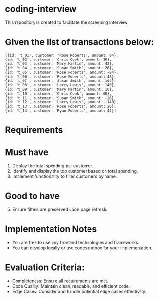 # coding-interview
This repository is created to facilitate the screening interview

# Given the list of transactions below: 
    [{id: 't_01', customer: 'Rose Roberts', amount: 84},
    {id: 't_02', customer: 'Chris Cook', amount: 30},
    {id: 't_03', customer: 'Mary Martin', amount: 42},
    {id: 't_04', customer: 'Susan Smith', amount: 26},
    {id: 't_05', customer: 'Rose Roberts', amount: -84},
    {id: 't_06', customer: 'Rose Roberts', amount: 48},
    {id: 't_07', customer: 'Susan Smith', amount: 104},
    {id: 't_08', customer: 'Larry Lewis', amount: 140},
    {id: 't_09', customer: 'Mary Martin', amount: 10},
    {id: 't_10', customer: 'Chris Cook', amount: 60},
    {id: 't_11', customer: 'Susan Smith', amount: -26},
    {id: 't_12', customer: 'Larry Lewis', amount: -140},
    {id: 't_13', customer: 'Rose Roberts', amount: 26},
    {id: 't_14', customer: 'Ryan Roberts', amount: 44}]
    
# Requirements
# Must have
1. Display the total spending per customer.
2. Identify and display the top customer based on total spending.
3. Implement functionality to filter customers by name.
# Good to have
5. Ensure filters are preserved upon page refresh.

# Implementation Notes
- You are free to use any frontend technologies and frameworks.
- You can develop locally or use codesandbox for your implementation.

# Evaluation Criteria:
- Completeness: Ensure all requirements are met.
- Code Quality: Maintain clean, readable, and efficient code.
- Edge Cases: Consider and handle potential edge cases effectively.
